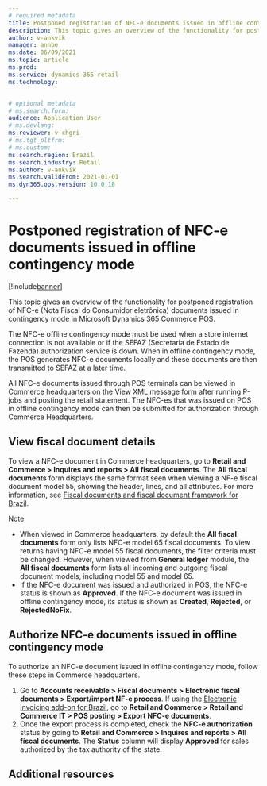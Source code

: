 ```yaml
---
# required metadata
title: Postponed registration of NFC-e documents issued in offline contingency mode
description: This topic gives an overview of the functionality for postponed registration of NFC-e documents issued in contingency mode in Microsoft Dynamics 365 Commerce POS.
author: v-ankvik
manager: annbe
ms.date: 06/09/2021
ms.topic: article
ms.prod: 
ms.service: dynamics-365-retail
ms.technology: 


# optional metadata
# ms.search.form:  
audience: Application User
# ms.devlang: 
ms.reviewer: v-chgri
# ms.tgt_pltfrm: 
# ms.custom: 
ms.search.region: Brazil
ms.search.industry: Retail
ms.author: v-ankvik
ms.search.validFrom: 2021-01-01
ms.dyn365.ops.version: 10.0.18

---
```


# Postponed registration of NFC-e documents issued in offline contingency mode 

[!include[banner](../includes/banner.md)]

This topic gives an overview of the functionality for postponed registration of NFC-e (Nota Fiscal do Consumidor eletrônica) documents issued in contingency mode in Microsoft Dynamics 365 Commerce POS.

The NFC-e offline contingency mode must be used when a store internet connection is not available or if the SEFAZ (Secretaria de Estado de Fazenda) authorization service is down. When in offline contingency mode, the POS generates NFC-e documents locally and these documents are then transmitted to SEFAZ at a later time.

All NFC-e documents issued through POS terminals can be viewed in Commerce headquarters on the View XML message form after running P-jobs and posting the retail statement. The NFC-es that was issued on POS in offline contingency mode can then be submitted for authorization through Commerce Headquarters. 

## View fiscal document details
 
To view a NFC-e document in Commerce headquarters, go to **Retail and Commerce \> Inquires and reports \> All fiscal documents**. The **All fiscal documents** form displays the same format seen when viewing a NF-e fiscal document model 55, showing the header, lines, and all attributes. For more information, see [Fiscal documents and fiscal document framework for Brazil](../../finance/localizations/latam-bra-fiscal-documents-fiscal-document-framework.md). 

> [!NOTE]
> - When viewed in Commerce headquarters, by default the **All fiscal documents** form only lists NFC-e model 65 fiscal documents. To view returns having NFC-e model 55 fiscal documents, the filter criteria must be changed. However, when viewed from **General ledger** module, the **All fiscal documents** form lists all incoming and outgoing fiscal document models, including model 55 and model 65. 
> - If the NFC-e document was issued and authorized in POS, the NFC-e status is shown as **Approved**. If the NFC-e document was issued in offline contingency mode, its status is shown as **Created**, **Rejected**, or **RejectedNoFix**. 

## Authorize NFC-e documents issued in offline contingency mode

To authorize an NFC-e document issued in offline contingency mode, follow these steps in Commerce headquarters. 

1. Go to **Accounts receivable \> Fiscal documents \> Electronic fiscal documents \> Export/import NF-e process**. If using the [Electronic invoicing add-on for Brazil](../../finance/localizations/e-invoicing-bra-get-started.md), go to **Retail and Commerce \> Retail and Commerce IT \> POS posting \> Export NFC-e documents**.  
1. Once the export process is completed, check the **NFC-e authorization** status by going to **Retail and Commerce > Inquires and reports > All fiscal documents**. The **Status** column will display **Approved** for sales authorized by the tax authority of the state.

## Additional resources


